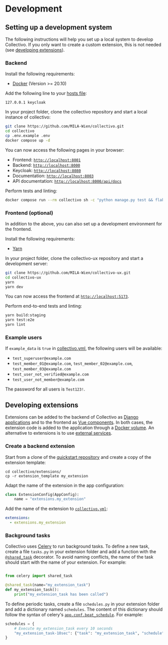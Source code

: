 # Development

## Setting up a development system

The following instructions will help you set up a local system to develop Collectivo. If you only want to create a custom extension, this is not needed (see [developing extensions](#developing-extensions)).

### Backend

Install the following requirements:

- [Docker](https://docs.docker.com/get-docker/) (Version >= 20.10)

Add the following line to your [hosts file](https://www.howtogeek.com/27350/beginner-geek-how-to-edit-your-hosts-file/):

```title="etc/hosts"
127.0.0.1 keycloak
```

In your project folder, clone the collectivo repository and start a local instance of collectivo:

```sh
git clone https://github.com/MILA-Wien/collectivo.git
cd collectivo
cp .env.example .env
docker compose up -d
```

You can now access the following pages in your browser:

- Frontend: [`http://localhost:8001`](http://localhost:8001)
- Backend: [`http://localhost:8000`](http://localhost:8000)
- Keycloak: [`http://localhost:8080`](http://localhost:8080)
- Documentation: [`http://localhost:8003`](http://localhost:8003)
- API documentation: [`http://localhost:8000/api/docs`](http://localhost:8000/api/docs)

Perform tests and linting:

```sh
docker compose run --rm collectivo sh -c "python manage.py test && flake8"
```

### Frontend (optional)

In addition to the above, you can also set up a development environment for the frontend.

Install the following requirements:

- [Yarn](https://classic.yarnpkg.com/lang/en/docs/install/)

In your project folder, clone the collectivo-ux repository and start a development server:

```sh
git clone https://github.com/MILA-Wien/collectivo-ux.git
cd collectivo-ux
yarn
yarn dev
```

You can now access the frontend at [`http://localhost:5173`](http://localhost:5173).

Perform end-to-end tests and linting:

```sh
yarn build:staging
yarn test:e2e
yarn lint
```

### Example users

If `example_data` is `true` in [collectivo.yml](reference.md#settings), the following users will be available:

- `test_superuser@example.com`
- `test_member_01@example.com`, `test_member_02@example.com`,
  `test_member_03@example.com`
- `test_user_not_verified@example.com`
- `test_user_not_member@example.com`

The password for all users is `Test123!`.

## Developing extensions

Extensions can be added to the backend of Collectivo as [Django applications](https://docs.djangoproject.com/en/4.2/ref/applications/) and to the frontend as [Vue components](https://vuejs.org/guide/introduction.html). In both cases, the extension code is added to the application through a [Docker volume](https://docs.docker.com/storage/volumes/). An alternative to extensions is to use [external services](extensions/components.md).

### Create a backend extension

Start from a clone of the [quickstart repository](quickstart.md) and create a copy of the extension template:

```shell
cd collectivo/extensions/
cp -r extension_template my_extension
```

Adapt the name of the extension in the app configuration:

```python title="collectivo/extensions/my_extension/apps.py"
class ExtensionConfig(AppConfig):
    name = "extensions.my_extension"
```

Add the name of the extension to [`collectivo.yml`](reference.md#settings):

```yaml title="collectivo/collectivo.yml"
extensions:
  - extensions.my_extension
```

### Background tasks

Collectivo uses [Celery](https://docs.celeryq.dev/en/stable/) to run background tasks. To define a new task, create a file `tasks.py` in your extension folder and add a function with the [`@shared_task`](https://docs.celeryq.dev/en/stable/django/first-steps-with-django.html#using-the-shared-task-decorator) decorator.
To avoid naming conflicts, the name of the task should start with the name of your extension. For example:

```python title="my_extension/tasks.py"

from celery import shared_task

@shared_task(name="my_extension_task")
def my_extension_task():
    print("my_extension_task has been called")
```

To define periodic tasks, create a file `schedules.py` in your extension folder and add a dictionary named `schedules`. The content of this dictionary should follow the syntax of celery's [`app.conf.beat_schedule`](https://docs.celeryq.dev/en/stable/userguide/configuration.html#std-setting-beat_schedule). For example:

```python title="my_extension/schedules.py"
schedules = {
    # Execute my_extension_task every 10 seconds
    "my_extension_task-10sec": {"task": "my_extension_task", "schedule": 10.0},
}
```
